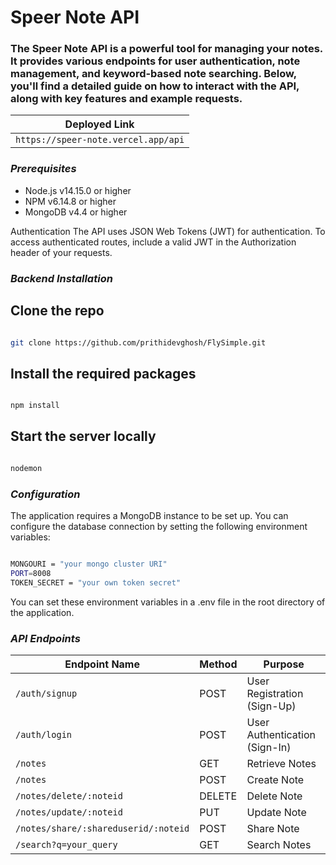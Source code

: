 # Speer Note API

### The Speer Note API is a powerful tool for managing your notes. It provides various endpoints for user authentication, note management, and keyword-based note searching. Below, you'll find a detailed guide on how to interact with the API, along with key features and example requests.

|Deployed Link|
| --- |
|`https://speer-note.vercel.app/api`|

<h3><i>Prerequisites</i></h3>
<ul>
<li>Node.js v14.15.0 or higher</li>
<li>NPM v6.14.8 or higher</li>
<li>MongoDB v4.4 or higher</li>
</ul>

Authentication
The API uses JSON Web Tokens (JWT) for authentication. To access authenticated routes, include a valid JWT in the Authorization header of your requests.

<h3><i>Backend Installation</i></h3>

## Clone the repo
```bash

git clone https://github.com/prithidevghosh/FlySimple.git

```
## Install the required packages
```bash

npm install

```

## Start the server locally
```bash

nodemon

```


<h3><i>Configuration</i></h3>

<p>The application requires a MongoDB instance to be set up. You can configure the database connection by setting the following environment variables:</p>

```bash

MONGOURI = "your mongo cluster URI"
PORT=8008
TOKEN_SECRET = "your own token secret"

```
<p>You can set these environment variables in a .env file in the root directory of the application.</p>

<h3><i>API Endpoints</i></h3>


| Endpoint Name | Method | Purpose |
| --- | --- | --- |
| `/auth/signup` | POST | User Registration (Sign-Up) |
| `/auth/login` | POST | User Authentication (Sign-In) |
| `/notes` | GET | Retrieve Notes |
| `/notes` | POST | Create Note |
| `/notes/delete/:noteid` | DELETE | Delete Note |
| `/notes/update/:noteid` | PUT | Update Note |
| `/notes/share/:shareduserid/:noteid` | POST | Share Note |
| `/search?q=your_query` | GET | Search Notes |


